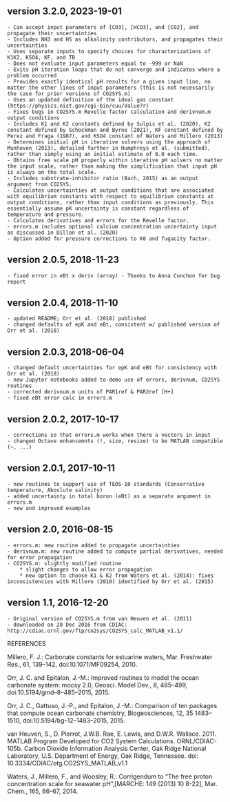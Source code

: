 version 3.2.0, 2023-19-01
-----------------------------------
	- Can accept input parameters of [CO3], [HCO3], and [CO2], and propagate their uncertainties
	- Includes NH3 and HS as alkalinity contributors, and propagates their uncertainties
	- Uses separate inputs to specify choices for characterizations of K1K2, KSO4, KF, and TB
	- Does not evaluate input parameters equal to -999 or NaN
	- Exits pH iteration loops that do not converge and indicates where a problem occurred
	- Provides exactly identical pH results for a given input line, no matter the other lines of input parameters (this is not necessarily the case for prior versions of CO2SYS.m)
	- Uses an updated definition of the ideal gas constant (https://physics.nist.gov/cgi-bin/cuu/Value?r)
	- Fixes bugs in CO2SYS.m Revelle factor calculation and derivnum.m output conditions
	- Includes K1 and K2 constants defined by Sulpis et al. (2020), K2 constant defined by Schockman and Byrne (2021), KF constant defined by Perez and Fraga (1987), and KSO4 constant of Waters and Millero (2013)
	- Determines initial pH in iterative solvers using the approach of Munhoven (2013), detailed further in Humphreys et al. (submitted), rather than simply using an initial estimate of 8.0 each time.
	- Obtains free scale pH properly within iterative pH solvers no matter the input scale, rather than making the simplification that input pH is always on the total scale.
	- Includes substrate-inhibitor ratio (Bach, 2015) as an output argument from CO2SYS.
	- Calculates uncertainties at output conditions that are associated with equilibrium constants with respect to equilibrium constants at output conditions, rather than input conditions as previously. This essentially assume pK uncertainty is constant regardless of temperature and pressure.
	- Calculates derivatives and errors for the Revelle factor.
	- errors.m includes optional calcium concentration uncertainty input as discussed in Dillon et al. (2020)
	- Option added for pressure corrections to K0 and fugacity factor.


version 2.0.5, 2018-11-23
-----------------------------------
	- fixed error in eBt x deriv (array) - Thanks to Anna Conchon for bug report

version 2.0.4, 2018-11-10
-----------------------------------
	- updated README; Orr et al. (2018) published
	- changed defaults of epK and eBt, consistent w/ published version of Orr et al. (2018)

version 2.0.3, 2018-06-04
-----------------------------------
	- changed default uncertainties for epK and eBt for consistency with Orr et al. (2018)
	- new Jupyter notebooks added to demo use of errors, derivnum, CO2SYS routines
	- corrected derivnum.m units of PAR1ref & PAR2ref [H+]
	- fixed eBt error calc in errors.m

version 2.0.2, 2017-10-17
-----------------------------------
	- corrections so that errors.m works when there a vectors in input
	- changed Octave enhancemnts (!, size, resize) to be MATLAB compatible (~, ...) 

version 2.0.1, 2017-10-11
-----------------------------------
	- new routines to support use of TEOS-10 standards (Conserrative temperature, Aboslute salinity)
	- added uncertainty in total boron (eBt) as a separate argument in errors.m
	- new and improved examples

version 2.0, 2016-08-15
-----------------------------------
	- errors.m: new routine added to propagate uncertainties
	- derivnum.m: new routine added to compute partial derivatives, needed for error propagation
	- CO2SYS.m: slightly modified routine 
		* slight changes to allow error propagation
		* new option to choose K1 & K2 from Waters et al. (2014): fixes inconsistencies with Millero (2010) identified by Orr et al. (2015)

version 1.1, 2016-12-20
-----------------------------------
	- Original version of CO2SYS.m from van Heuven et al. (2011) 
	- downloaded on 20 Dec 2016 from CDIAC: http://cdiac.ornl.gov/ftp/co2sys/CO2SYS_calc_MATLAB_v1.1/


REFERENCES

Millero, F. J.: Carbonate constants for estuarine waters, Mar. Freshwater Res., 61, 139–142, doi:10.1071/MF09254, 2010.

Orr, J. C. and Epitalon, J.-M.: Improved routines to model the ocean carbonate system: mocsy 2.0, Geosci. Model Dev., 8, 485–499,
doi:10.5194/gmd–8–485–2015, 2015.

Orr, J. C., Gattuso, J.-P., and Epitalon, J.-M.: Comparison of ten packages that compute ocean carbonate chemistry, Biogeosciences, 12,
35 1483–1510, doi:10.5194/bg–12–1483–2015, 2015.

van Heuven, S., D. Pierrot, J.W.B. Rae, E. Lewis, and D.W.R. Wallace. 2011. MATLAB Program Developed for CO2 System
Calculations. ORNL/CDIAC-105b. Carbon Dioxide Information Analysis Center, Oak Ridge National Laboratory, 
U.S. Department of Energy, Oak Ridge, Tennessee. doi: 10.3334/CDIAC/otg.CO2SYS_MATLAB_v1.1

Waters, J., Millero, F., and Woosley, R.: Corrigendum to “The free proton concentration scale for seawater pH”,[MARCHE: 149 (2013)
10 8-22], Mar. Chem., 165, 66–67, 2014.
